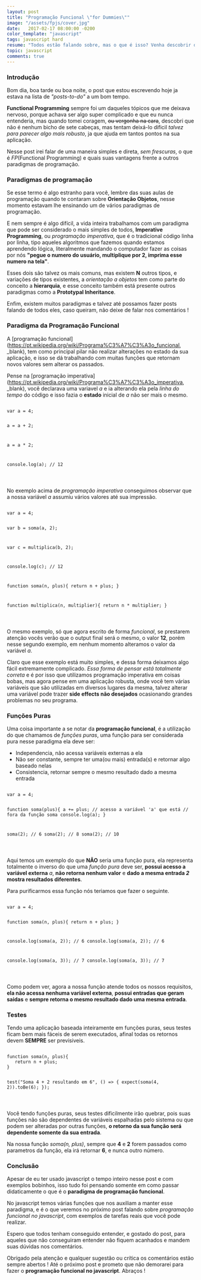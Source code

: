 ```yaml
---
layout: post
title: "Programação Funcional \"for Dummies\""
image: "/assets/fpjs/cover.jpg"
date:   2017-02-17 08:00:00 -0200
color_template: "javascript"
tags: javascript hard
resume: "Todos estão falando sobre, mas o que é isso? Venha descobrir de maneira for dummies algo que não é nada complicado"
topic: javascript
comments: true
---
```


### Introdução

Bom dia, boa tarde ou boa noite, o post que estou escrevendo hoje ja estava na lista de *"posts-to-do"* a um bom tempo.

**Functional Programming** sempre foi um daqueles tópicos que me deixava nervoso, porque achava ser algo super complicado e que eu nunca entenderia, mas quando tomei coragem, <strike>ou vergonha na cara</strike>, descobri que não é nenhum bicho de sete cabeças, mas tentam deixá-lo dificil *talvez para parecer algo mais robusto*, ja que ajuda em tantos pontos na sua aplicação.

Nesse post irei falar de uma maneira simples e direta, *sem frescuras*, o que é *FP*(Functional Programming) e quais suas vantagens frente a outros paradigmas de programação.

### Paradigmas de programação

Se esse termo é algo estranho para você, lembre das suas aulas de programação quando te contaram sobre **Orientação Objetos**, nesse momento estavam lhe ensinando um de vários paradigmas de programação.

E nem sempre é algo difícil, a vida inteira trabalhamos com um paradigma que pode ser considerado o mais simples de todos, **Imperative Programming**, ou *programação imperativa*, que é o tradicional código linha por linha, tipo aqueles algoritmos que fazemos quando estamos aprendendo lógica, literalmente mandando o computador fazer as coisas por nós **"pegue o numero do usuário, multiplique por 2, imprima esse numero na tela"**.

Esses dois são talvez os mais comuns, mas existem **N** outros tipos, e variações de tipos existentes, a *orientação a objetos* tem como parte do conceito a **hierarquia**, e esse conceito também está presente outros paradigmas como a **Prototypal Inheritance**.

Enfim, existem muitos paradigmas e talvez até possamos fazer posts falando de todos eles, caso queiram, não deixe de falar nos comentários !

### Paradigma da Programação Funcional

A [programação funcional](https://pt.wikipedia.org/wiki/Programa%C3%A7%C3%A3o_funcional, _blank), tem como principal pilar não realizar alterações no estado da sua aplicação, e isso se dá trabalhando com muitas funções que retornam novos valores sem alterar os passados.

Pense na [programação imperativa](https://pt.wikipedia.org/wiki/Programa%C3%A7%C3%A3o_imperativa, _blank), você declarava uma variavel *a* e ia alterando ela pela *linha do tempo* do código e isso fazia o **estado** inicial de *a* não ser mais o mesmo.

<div class="code javascript">
<pre><code>
var a = 4;

a = a + 2;

a = a * 2;

console.log(a); // 12

</code></pre>
</div>

No exemplo acima de *programação imperativa* conseguimos observar que a nossa variável *a* assumiu vários valores até sua impressão.

<div class="code javascript">
<pre><code>
var a = 4;

var b = soma(a, 2);

var c = multiplica(b, 2);

console.log(c); // 12

function soma(n, plus){
   return n + plus;
}

function multiplica(n, multiplier){
   return n * multiplier;
}

</code></pre>
</div>

O mesmo exemplo, só que agora escrito de forma *funcional*, se prestarem atenção vocês verão que o output final será o mesmo, o valor **12**, porém nesse segundo exemplo, em nenhum momento alteramos o valor da variável *a*.

Claro que esse exemplo está muito simples, e dessa forma deixamos algo fácil extremamente complicado. *Essa forma de pensar está totalmente correta* e é por isso que utilizamos programação imperativa em coisas bobas, mas agora pense em uma aplicação robusta, onde você tem várias variáveis que são utilizadas em diversos lugares da mesma, talvez alterar uma variável pode trazer **side effects não desejados** ocasionando grandes problemas no seu programa.

### Funções Puras

Uma coisa importante a se notar da **programação funcional**, é a utilização do que chamamos de *funções puras*, uma função para ser considerada pura nesse paradigma ela deve ser:

- Independencia, não acessa variáveis externas a ela
- Não ser constante, sempre ter uma(ou mais) entrada(s) e retornar algo baseado nelas
- Consistencia, retornar sempre o mesmo resultado dado a mesma entrada


<div class="code javascript">
<pre><code>
var a = 4;

function soma(plus){
   a += plus;
   // acesso a variável 'a' que está
   // fora da função soma
   console.log(a);
}

soma(2); // 6
soma(2); // 8
soma(2); // 10

</code></pre>
</div>

Aqui temos um exemplo do que **NÃO** seria uma função pura, ela representa totalmente o inverso do que uma *função pura* deve ser, **possui acesso a variável externa** *a*, **não retorna nenhum valor** e **dado a mesma entrada *2* mostra resultados diferentes**.

Para purificarmos essa função nós teriamos que fazer o seguinte.

<div class="code javascript">
<pre><code>
var a = 4;

function soma(n, plus){
   return n + plus;
}

console.log(soma(a, 2)); // 6
console.log(soma(a, 2)); // 6

console.log(soma(a, 3)); // 7
console.log(soma(a, 3)); // 7

</code></pre>
</div>

Como podem ver, agora a nossa função atende todos os nossos requisitos, **ela não acessa nenhuma variável externa**, **possui entradas que geram saidas** e **sempre retorna o mesmo resultado dado uma mesma entrada**.

### Testes

Tendo uma aplicação baseada inteiramente em funções puras, seus testes ficam bem mais fáceis de serem executados, afinal todas os retornos devem **SEMPRE** ser previsiveis.

<div class="code javascript">
<pre><code>
function soma(n, plus){
   return n + plus;
}

test("Soma 4 + 2 resultando em 6", () => {
   expect(soma(4, 2)).toBe(6);
});

</code></pre>
</div>

Você tendo funções puras, seus testes dificilmente irão quebrar, pois suas funções não são dependentes de variáveis espalhadas pelo sistema ou que podem ser alteradas por outras funções, **o retorno da sua função será dependente somente da sua entrada**. 

Na nossa função *soma(n, plus)*, sempre que **4** e **2** forem passados como parametros da função, ela irá retornar **6**, e nunca outro número.

### Conclusão

Apesar de eu ter usado javascript o tempo inteiro nesse post e com exemplos bobinhos, isso tudo foi pensando somente em como passar didaticamente o que é o **paradigma de programação funcional**. 

No javascript temos várias funções que nos auxiliam a manter esse paradigma, e é o que veremos no próximo post falando sobre *programação funcional no javascript*, com exemplos de tarefas reais que você pode realizar.

Espero que todos tenham conseguido entender, e gostado do post, para aqueles que não conseguiram entender não fiquem acanhados e mandem suas dúvidas nos comentários.

Obrigado pela atenção e qualquer sugestão ou crítica os comentários estão sempre abertos ! Até o próximo post e prometo que não demorarei para fazer o **programação funcional no javascript**. Abraços !
